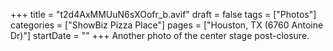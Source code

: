 +++
title = "t2d4AxMMUuN6sXOofr_b.avif"
draft = false
tags = ["Photos"]
categories = ["ShowBiz Pizza Place"]
pages = ["Houston, TX (6760 Antoine Dr)"]
startDate = ""
+++
Another photo of the center stage post-closure.
